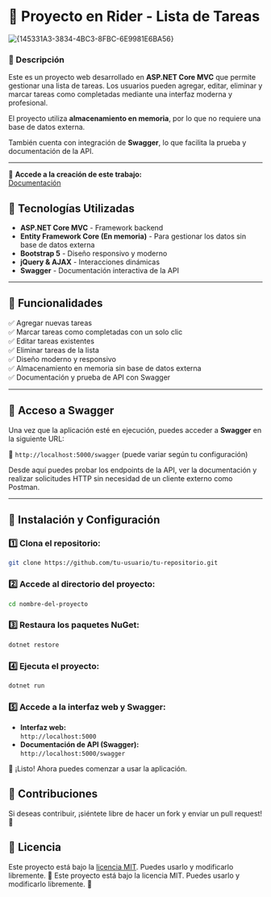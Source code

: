# 📌 Proyecto en Rider - Lista de Tareas
![{145331A3-3834-4BC3-8FBC-6E9981E6BA56}](https://github.com/user-attachments/assets/8cf20295-1895-434b-a557-3a19eb6fd85c)

### 📝 Descripción
Este es un proyecto web desarrollado en **ASP.NET Core MVC** que permite gestionar una lista de tareas. Los usuarios pueden agregar, editar, eliminar y marcar tareas como completadas mediante una interfaz moderna y profesional.

El proyecto utiliza **almacenamiento en memoria**, por lo que no requiere una base de datos externa.

También cuenta con integración de **Swagger**, lo que facilita la prueba y documentación de la API.

---

🔗 **Accede a la creación de este trabajo:**  
[Documentación](https://docs.google.com/document/d/1cyY6ud6-8OsS7hJiO8YyuJ9w1bF9C5lydIj11BWFc2o/edit?usp=sharing)

## 🚀 Tecnologías Utilizadas

- **ASP.NET Core MVC** - Framework backend  
- **Entity Framework Core (En memoria)** - Para gestionar los datos sin base de datos externa  
- **Bootstrap 5** - Diseño responsivo y moderno  
- **jQuery & AJAX** - Interacciones dinámicas  
- **Swagger** - Documentación interactiva de la API  

---

## 🎯 Funcionalidades
✅ Agregar nuevas tareas  
✅ Marcar tareas como completadas con un solo clic  
✅ Editar tareas existentes  
✅ Eliminar tareas de la lista  
✅ Diseño moderno y responsivo  
✅ Almacenamiento en memoria sin base de datos externa  
✅ Documentación y prueba de API con Swagger  

---

## 📖 Acceso a Swagger

Una vez que la aplicación esté en ejecución, puedes acceder a **Swagger** en la siguiente URL:

🔗 `http://localhost:5000/swagger` (puede variar según tu configuración)

Desde aquí puedes probar los endpoints de la API, ver la documentación y realizar solicitudes HTTP sin necesidad de un cliente externo como Postman.

---

## 🔧 Instalación y Configuración

### 1️⃣ Clona el repositorio:
```bash
git clone https://github.com/tu-usuario/tu-repositorio.git
```

### 2️⃣ Accede al directorio del proyecto:
```bash
cd nombre-del-proyecto
```

### 3️⃣ Restaura los paquetes NuGet:
```bash
dotnet restore
```

### 4️⃣ Ejecuta el proyecto:
```bash
dotnet run
```

### 5️⃣ Accede a la interfaz web y Swagger:
- **Interfaz web:**  
  `http://localhost:5000`
- **Documentación de API (Swagger):**  
  `http://localhost:5000/swagger`

🚀 ¡Listo! Ahora puedes comenzar a usar la aplicación.

## 🤝 Contribuciones
Si deseas contribuir, ¡siéntete libre de hacer un fork y enviar un pull request! 🚀

## 📜 Licencia
Este proyecto está bajo la [licencia MIT](https://opensource.org/licenses/MIT). Puedes usarlo y modificarlo libremente. 🎯
Este proyecto está bajo la licencia MIT. Puedes usarlo y modificarlo libremente. 🎯
